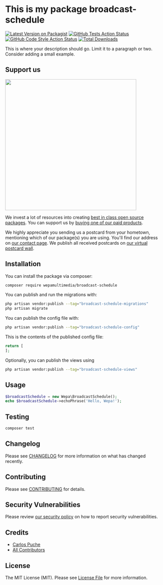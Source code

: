 # This is my package broadcast-schedule

[![Latest Version on Packagist](https://img.shields.io/packagist/v/wepamultimedia/broadcast-schedule.svg?style=flat-square)](https://packagist.org/packages/wepamultimedia/broadcast-schedule)
[![GitHub Tests Action Status](https://img.shields.io/github/actions/workflow/status/wepamultimedia/broadcast-schedule/run-tests.yml?branch=main&label=tests&style=flat-square)](https://github.com/wepamultimedia/broadcast-schedule/actions?query=workflow%3Arun-tests+branch%3Amain)
[![GitHub Code Style Action Status](https://img.shields.io/github/actions/workflow/status/wepamultimedia/broadcast-schedule/fix-php-code-style-issues.yml?branch=main&label=code%20style&style=flat-square)](https://github.com/wepamultimedia/broadcast-schedule/actions?query=workflow%3A"Fix+PHP+code+style+issues"+branch%3Amain)
[![Total Downloads](https://img.shields.io/packagist/dt/wepamultimedia/broadcast-schedule.svg?style=flat-square)](https://packagist.org/packages/wepamultimedia/broadcast-schedule)

This is where your description should go. Limit it to a paragraph or two. Consider adding a small example.

## Support us

[<img src="https://github-ads.s3.eu-central-1.amazonaws.com/broadcast-schedule.jpg?t=1" width="419px" />](https://spatie.be/github-ad-click/broadcast-schedule)

We invest a lot of resources into creating [best in class open source packages](https://spatie.be/open-source). You can support us by [buying one of our paid products](https://spatie.be/open-source/support-us).

We highly appreciate you sending us a postcard from your hometown, mentioning which of our package(s) you are using. You'll find our address on [our contact page](https://spatie.be/about-us). We publish all received postcards on [our virtual postcard wall](https://spatie.be/open-source/postcards).

## Installation

You can install the package via composer:

```bash
composer require wepamultimedia/broadcast-schedule
```

You can publish and run the migrations with:

```bash
php artisan vendor:publish --tag="broadcast-schedule-migrations"
php artisan migrate
```

You can publish the config file with:

```bash
php artisan vendor:publish --tag="broadcast-schedule-config"
```

This is the contents of the published config file:

```php
return [
];
```

Optionally, you can publish the views using

```bash
php artisan vendor:publish --tag="broadcast-schedule-views"
```

## Usage

```php
$broadcastSchedule = new Wepa\BroadcastSchedule();
echo $broadcastSchedule->echoPhrase('Hello, Wepa!');
```

## Testing

```bash
composer test
```

## Changelog

Please see [CHANGELOG](CHANGELOG.md) for more information on what has changed recently.

## Contributing

Please see [CONTRIBUTING](CONTRIBUTING.md) for details.

## Security Vulnerabilities

Please review [our security policy](../../security/policy) on how to report security vulnerabilities.

## Credits

- [Carlos Puche](https://github.com/wepamultimedia)
- [All Contributors](../../contributors)

## License

The MIT License (MIT). Please see [License File](LICENSE.md) for more information.
